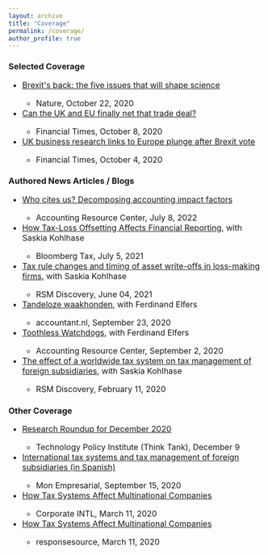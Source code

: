 ```yaml
---
layout: archive
title: "Coverage"
permalink: /coverage/
author_profile: true
---
```


<!-- Global site tag (gtag.js) - Google Analytics -->
<script async src="https://www.googletagmanager.com/gtag/js?id=G-05633BF9HL"></script>
<script>
  window.dataLayer = window.dataLayer || [];
  function gtag(){dataLayer.push(arguments);}
  gtag('js', new Date());

   gtag('config', 'G-05633BF9HL', {'anonymize_ip': true});
</script>

<h3> Selected Coverage </h3>
<font size="3"> <ul>
  <li>  <a href="https://www.nature.com/articles/d41586-020-02920-2" target="_blank">Brexit's back: the five issues that will shape science</a></li>
              <ul><li>Nature, October 22, 2020</li></ul> 
  <li>  <a href="https://www.ft.com/content/241c599f-71db-4854-ac26-b37fc05cbc96" target="_blank">Can the UK and EU finally net that trade deal? </a></li>
              <ul><li>Financial Times, October 8, 2020 </li></ul>    
  <li>  <a href="https://www.ft.com/content/ed2e508e-cfcf-4469-ab28-a26dffbb4d5e" target="_blank">UK business research links to Europe plunge after Brexit vote</a></li>
             <ul><li>Financial Times, October 4, 2020 </li></ul>    

  </ul> </font> 
  
 <h3> Authored News Articles / Blogs </h3> 
  <font size="3"> <ul>
   <li>  <a href="https://eaa-online.org/arc/blog/2022/07/08/who-cites-us-decomposing-accounting-impact-factors/" target="_blank">Who cites us? Decomposing accounting impact factors </a></li>
              <ul><li>Accounting Resource Center, July 8, 2022 </li></ul>      
  <li>  <a href="https://news.bloombergtax.com/daily-tax-report-international/how-tax-loss-offsetting-affects-financial-reporting" target="_blank">How Tax-Loss Offsetting Affects Financial Reporting</a>, with Saskia Kohlhase</li>
              <ul><li>Bloomberg Tax, July 5, 2021</li></ul> 
  <li>  <a href="https://discovery.rsm.nl/articles/503/" target="_blank">Tax rule changes and timing of asset write-offs in loss-making firms</a>, with Saskia Kohlhase</li>
              <ul><li>RSM Discovery, June 04, 2021</li></ul>      
  <li> <a href="https://www.accountant.nl/discussie/opinie/2020/9/tandeloze-waakhonden/" target="_blank">Tandeloze waakhonden</a>, with Ferdinand Elfers</li>
              <ul><li>accountant.nl, September 23, 2020 </li></ul>     
  <li>  <a href="https://arc.eaa-online.org/blog/toothless-watchdogs" target="_blank">Toothless Watchdogs</a>, with Ferdinand Elfers</li>
              <ul><li>Accounting Resource Center, September 2, 2020 </li></ul>   
   <li>  <a href="https://discovery.rsm.nl/articles/424/" target="_blank">The effect of a worldwide tax system on tax management of foreign subsidiaries</a>, with Saskia Kohlhase</li>
              <ul><li>RSM Discovery, February 11, 2020</li></ul>     
  </ul> </font> 
 
 <h3> Other Coverage </h3>
 <font size="3"> <ul>

  <li>  <a href="https://techpolicyinstitute.org/2020/12/09/research-roundup-for-december-2020/" target="_blank">Research Roundup for December 2020</a></li>
              <ul> <li> Technology Policy Institute (Think Tank), December 9 </li> </ul> 
  <li>  <a href="http://www.monempresarial.com/2020/09/15/fiscalidad-internacional-y-gestion-fiscal-de-las-filiales-extranjeras/" target="_blank">International tax systems and tax management of foreign subsidiaries (in Spanish)</a></li>
            <ul><li>Mon Empresarial, September 15, 2020 </li></ul> 
  <li>  <a href="https://www.corp-intl.com/news/newsitem.aspx?ID=105" target="_blank">How Tax Systems Affect Multinational Companies</a></li>
             <ul><li>Corporate INTL, March 11, 2020 </li></ul>      
  <li>  <a href="https://pressreleases.responsesource.com/news/99296/how-tax-systems-affect-multinational-companies/" target="_blank">How Tax Systems Affect Multinational Companies</a></li>
              <ul><li>responsesource, March 11, 2020</li></ul>      
     
</ul> </font> 

